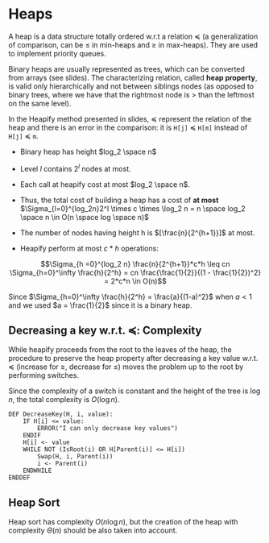 # Heaps

A heap is a data structure totally ordered w.r.t a relation $\preceq$ (a generalization of comparison, can be $\leq$ in min-heaps and $\geq$ in max-heaps). They are used to implement priority queues.

Binary heaps are usually represented as trees, which can be converted from arrays (see slides). The characterizing relation, called **heap property**, is valid only hierarchically and not between siblings nodes (as opposed to binary trees, where we have that the rightmost node is > than the leftmost on the same level).

In the Heapify method presented in slides, $\preceq$ represent the relation of the heap and there is an error in the comparison: it is `H[j]` $\preceq$ `H[m]` instead of `H[j]` $\preceq$ `m`.

* Binary heap has height $log_2 \space n$
  
* Level $l$ contains $2^l$ nodes at most.
  
* Each call at heapify cost at most $log_2 \space n$.

* Thus, the total cost of building a heap has a cost of **at most** $\Sigma_{l=0}^{log_2n}2^l \times c \times \log_2 n =  n \space log_2 \space n \in O(n \space log \space n)$

* The number of nodes having height h is $[\frac{n}{2^{h+1}}]$ at most.

* Heapify perform at most $c * h$ operations:

$$\Sigma_{h =0}^{log_2 n} \frac{n}{2^{h+1}}*c*h \leq cn \Sigma_{h=0}^\infty \frac{h}{2^h} = cn \frac{\frac{1}{2}}{(1 - \frac{1}{2})^2} = 2*c*n \in O(n)$$

Since $\Sigma_{h=0}^\infty \frac{h}{2^h} = \frac{a}{(1-a)^2}$ when $a < 1$ and we used $a = \frac{1}{2}$ since it is a binary heap.

## Decreasing a key w.r.t. $\preceq$: Complexity

While heapify proceeds from the root to the leaves of the heap,
the procedure to preserve the heap property after decreasing a
key value w.r.t. $\preceq$ (increase for $\geq$, decrease for $\leq$) moves the problem up to the root by performing switches.

Since the complexity of a switch is constant and the height of the tree is $\log n$, the total complexity is $O(\log n)$.

```
DEF DecreaseKey(H, i, value):
    IF H[i] <= value:
        ERROR("I can only decrease key values")
    ENDIF
    H[i] <- value
    WHILE NOT (IsRoot(i) OR H[Parent(i)] <= H[i])
        Swap(H, i, Parent(i))
        i <- Parent(i)
    ENDWHILE
ENDDEF
```

## Heap Sort

Heap sort has complexity  $O(n \log n)$, but the creation of the heap with complexity $\Theta(n)$ should be also taken into account.